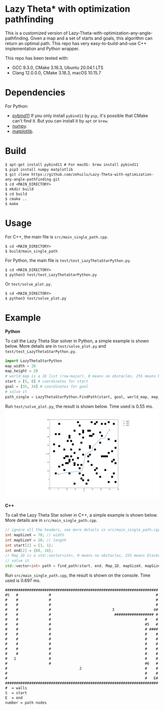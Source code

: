 # Lazy Theta* with optimization pathfinding
This is a customized version of Lazy-Theta-with-optimization-any-angle-pathfinding. Given a map and a set of starts and goals, this algorithm can return an optimal path. This repo has very easy-to-build-and-use C++ implementation and Python wrapper.


This repo has been tested with:
* GCC 9.3.0, CMake 3.16.3, Ubuntu 20.04.1 LTS
* Clang 12.0.0.0, CMake 3.18.3, macOS 10.15.7

Dependencies
============
For Python:
* [pybind11](https://github.com/pybind/pybind11) If you only install `pybind11` by `pip`, it's possible that CMake can't find it. But you can install it by `apt` or `brew`.
* [numpy](https://numpy.org/).
* [matplotlib](https://matplotlib.org/).


Build
=====
```
$ apt-get install pybind11 # For macOS: brew install pybind11
$ pip3 install numpy matplotlib
$ git clone https://github.com/zehuilu/Lazy-Theta-with-optimization-any-angle-pathfinding.git
$ cd <MAIN_DIRECTORY>
$ mkdir build
$ cd build
$ cmake ..
$ make
```


Usage
=====

For C++, the main file is `src/main_single_path.cpp`.
```
$ cd <MAIN_DIRECTORY>
$ build/main_single_path
```

For Python, the main file is `test/test_LazyThetaStarPython.py`.
```
$ cd <MAIN_DIRECTORY>
$ python3 test/test_LazyThetaStarPython.py
```

Or `test/solve_plot.py`.
```
$ cd <MAIN_DIRECTORY>
$ python3 test/solve_plot.py
```

Example
=======

**Python**

To call the Lazy Theta Star solver in Python, a simple example is shown below. More details are in `test/solve_plot.py` and `test/test_LazyThetaStarPython.py`.

```python
import LazyThetaStarPython
map_width = 20
map_height = 20
# world_map is a 1D list (row-major), 0 means no obstacles, 255 means blocked by obstacles
start = [5, 8] # coordinates for start
goal = [35, 34] # coordinates for goal
# solve it
path_single = LazyThetaStarPython.FindPath(start, goal, world_map, map_width, map_height)
```

Run `test/solve_plot.py`, the result is shown below. Time used is 0.55 ms.
![single path](doc/path_single.png?raw=true "Single Path")


**C++**

To call the Lazy Theta Star solver in C++, a simple example is shown below. More details are in `src/main_single_path.cpp`.

```c++
// ignore all the headers, see more details in src/main_single_path.cpp
int mapSizeX = 70; // width
int mapSizeY = 20; // length
int start[2] = {1, 1};
int end[2] = {68, 18};
// Map_1D is a std::vector<int>, 0 means no obstacles, 255 means blocked by obstacles
// solve it
std::vector<int> path = find_path(start, end, Map_1D, mapSizeX, mapSizeY);
```


Run `src/main_single_path.cpp`, the result is shown on the console. Time used is 0.697 ms.
```
######################################################################
#S   #              #                                                #
#    #              #                                                #
#    #              #                                                #
#    #              #                            3                  4#
#    #              #                             ################## #
#    #              #                                           #    #
#    #              #                                           #5   #
#    #              #                                           # ####
#    #              #                                           #    #
#    #              #                                           #    #
#    #              #                                           #    #
#    #              #                                           #    #
#    #              #                                           #    #
#   1               #                                           #    #
#                   #                                           #6   #
#                                 2                             #    #
#                                                               #    #
#                                                               #   E#
######################################################################
#  = walls
S  = start
E  = end
number = path nodes
```
